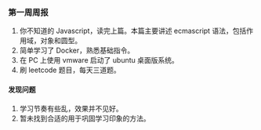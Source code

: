 ### 第一周周报

1. 你不知道的 Javascript，读完上篇。本篇主要讲述 ecmascript 语法，包括作用域，对象和圆型。
2. 简单学习了 Docker，熟悉基础指令。
3. 在 PC 上使用 vmware 启动了 ubuntu 桌面版系统。
4. 刷 leetcode 题目，每天三道题。

#### 发现问题

1. 学习节奏有些乱，效果并不见好。
2. 暂未找到合适的用于巩固学习印象的方法。
